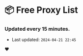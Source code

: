# :package: Free Proxy List
### Updated every 15 minutes.

- Last updated: `2024-04-21 22:45`

:heart:
